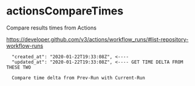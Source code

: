 # actionsCompareTimes
Compare results times from Actions


https://developer.github.com/v3/actions/workflow_runs/#list-repository-workflow-runs


      "created_at": "2020-01-22T19:33:08Z", <---- 
      "updated_at": "2020-01-22T19:33:08Z", <---- GET TIME DELTA FROM THESE TWO
      
      Compare time delta from Prev-Run with Current-Run
